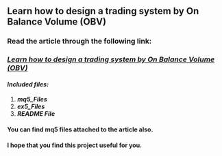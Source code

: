 ## Learn how to design a trading system by On Balance Volume (OBV)
### Read the article through the following link:
### ***[Learn how to design a trading system by On Balance Volume (OBV)](https://www.mql5.com/en/articles/10961)***
#### ***Included files:***
1. ***mq5_Files***
2. ***ex5_Files***
3. ***README File***
#### You can find mq5 files attached to the article also.

#### I hope that you find this project useful for you.